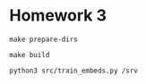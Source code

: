 # Homework 3

```shell
make prepare-dirs
```

```shell
make build
```

```shell
python3 src/train_embeds.py /srv
```